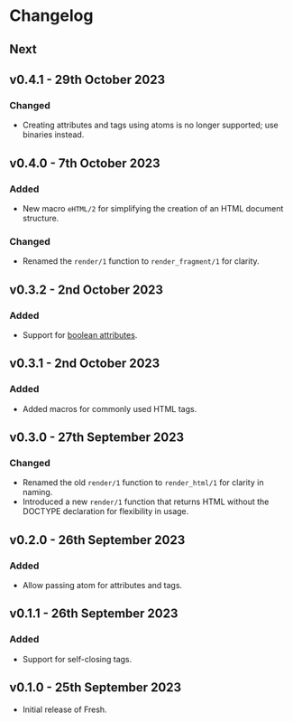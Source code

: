# Changelog

## Next

## v0.4.1 - 29th October 2023

### Changed

- Creating attributes and tags using atoms is no longer supported; use binaries instead.

## v0.4.0 - 7th October 2023

### Added

- New macro `eHTML/2` for simplifying the creation of an HTML document structure.

### Changed

- Renamed the `render/1` function to `render_fragment/1` for clarity.

## v0.3.2 - 2nd October 2023

### Added

- Support for [boolean attributes](https://html.spec.whatwg.org/multipage/common-microsyntaxes.html#boolean-attributes).

## v0.3.1 - 2nd October 2023

### Added

- Added macros for commonly used HTML tags.

## v0.3.0 - 27th September 2023

### Changed

- Renamed the old `render/1` function to `render_html/1` for clarity in naming.
- Introduced a new `render/1` function that returns HTML without the DOCTYPE declaration for flexibility in usage.

## v0.2.0 - 26th September 2023

### Added

- Allow passing atom for attributes and tags.

## v0.1.1 - 26th September 2023

### Added

- Support for self-closing tags.

## v0.1.0 - 25th September 2023

- Initial release of Fresh.
